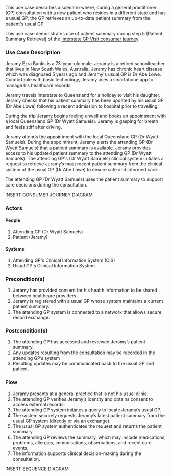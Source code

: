 This use case describes a scenario where, during a general practitioner (GP) consultation with a new patient who resides in a different state and has a usual GP, the GP retrieves an up-to-date patient summary from the patient's usual GP. 

This use case demonstrates use of patient summary during step 5 (Patient Summary Retrieval) of the [Interstate GP Visit consumer journey](https://sparked.csiro.au/index.php/sparked-products-resources/au-patient-summary-consumer-journeys/).

### Use Case Description

Jeramy Ezra Banks is a 73-year-old male. Jeramy is a retired schoolteacher that lives in New South Wales, Australia. Jeramy has chronic heart disease which was diagnosed 5 years ago and Jeramy's usual GP is Dr Abe Lowe. Comfortable with basic technology, Jeramy uses a smartphone app to manage his healthcare records.

Jeramy travels interstate to Queensland for a holiday to visit his daughter. Jeramy checks that his patient summary has been updated by his usual GP (Dr Abe Lowe) following a recent admission to hospital prior to travelling.

During the trip Jeramy begins feeling unwell and books an appointment with a local Queensland GP (Dr Wyatt Samuels). Jeramy is gasping for breath and feels stiff after driving.

Jeramy attends the appointment with the local Queensland GP (Dr Wyatt Samuels). During the appointment, Jeramy alerts the attending GP (Dr Wyatt Samuels) that a patient summary is available. Jeramy provides access to his updated patient summary to the attending GP (Dr Wyatt Samuels). The attending GP's (Dr Wyatt Samuels) clinical system initiates a request to retrieve Jeramy’s most recent patient summary from the clinical system of the usual GP (Dr Abe Lowe) to ensure safe and informed care.

The attending GP (Dr Wyatt Samuels) uses the patient summary to support care decisions during the consultation.

INSERT CONSUMER JOURNEY DIAGRAM


### Actors

#### People
1. Attending GP (Dr Wyatt Samuels)
1. Patient (Jeramy)

#### Systems
1. Attending GP's Clinical Information System (CIS)
1. Usual GP's Clinical Information System


### Precondition(s)
1. Jeramy has provided consent for his health information to be shared between healthcare providers.
1. Jeramy is registered with a usual GP whose system maintains a current patient summary.
1. The attending GP system is connected to a network that allows secure record exchange.

### Postcondition(s)
1. The attending GP has accessed and reviewed Jeramy’s patient summary.
1. Any updates resulting from the consultation may be recorded in the attending GP’s system 
1. Resulting updates may be communicated back to the usual GP and patient.

### Flow
1. Jeramy presents at a general practice that is not his usual clinic.
1. The attending GP verifies Jeramy’s identity and obtains consent to access external records.
1. The attending GP system initiates a query to locate Jeramy’s usual GP.
1. The system securely requests Jeramy’s latest patient summary from the usual GP system (directly or via an exchange).
1. The usual GP system authenticates the request and returns the patient summary.
1. The attending GP reviews the summary, which may include medications, problems, allergies, immunisations, observations, and recent care events.
1. The information supports clinical decision-making during the consultation.

INSERT SEQUENCE DIAGRAM

